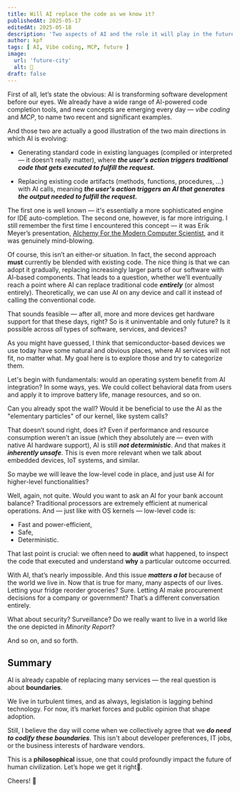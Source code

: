 ```yaml
---
title: Will AI replace the code as we know it?
publishedAt: 2025-05-17
editedAt: 2025-05-18
description: 'Two aspects of AI and the role it will play in the future'
author: kpf
tags: [ AI, Vibe coding, MCP, future ]
image:
  url: 'future-city'
  alt: 🤖
draft: false
---
```


First of all, let’s state the obvious:
AI is transforming software development before our eyes.
We already have a wide range of AI-powered code completion tools,
and new concepts are emerging every day — _vibe coding_ and _MCP_,
to name two recent and significant examples.

And those two are actually a good illustration of the two main directions in which AI is evolving:

- Generating standard code in existing languages (compiled or interpreted — it doesn’t really matter), 
where ***the user's action triggers traditional code that gets executed to fulfill the request.***

- Replacing existing code artifacts (methods, functions, procedures, ...)
with AI calls, meaning ***the user's action triggers an AI that generates the output needed to fulfill the request.***

The first one is well known — it's essentially a more sophisticated engine for IDE auto-completion.
The second one, however, is far more intriguing.
I still remember the first time I encountered this concept — it was Erik Meyer’s presentation,
[Alchemy For the Modern Computer Scientist](https://www.youtube.com/watch?v=6NXHIRyQOC8),
and it was genuinely mind-blowing.

Of course, this isn’t an either-or situation.
In fact, the second approach **must** currently be blended with existing code.
The nice thing is that we can adopt it gradually,
replacing increasingly larger parts of our software with AI-based components.
That leads to a question,
whether we’ll eventually reach a point where AI can replace traditional code ***entirely*** (or almost entirely).
Theoretically, we can use AI on any device and call it instead of calling the conventional code.

That sounds feasible — after all, more and more devices get hardware support for that these days, right?
So is it uninventable and only future?
Is it possible across _all_ types of software, services, and devices?

As you might have guessed,
I think that semiconductor-based devices we use today have some natural and obvious places,
where AI services will not fit, no matter what.
My goal here is to explore those and try to categorize them.

Let's begin with fundamentals:
would an operating system benefit from AI integration?
In some ways, yes.
We could collect behavioral data from users
and apply it to improve battery life, manage resources, and so on.

Can you already spot the wall?
Would it be beneficial to use the AI as the "elementary particles" of our kernel, like system calls?

That doesn’t sound right, does it?
Even if performance and resource consumption weren’t an issue
(which they absolutely are — even with native AI hardware support),
AI is still ***not deterministic***.
And that makes it ***inherently unsafe***.
This is even more relevant when we talk about embedded devices, IoT systems, and similar.

So maybe we will leave the low-level code in place,
and just use AI for higher-level functionalities?

Well, again, not quite.
Would you want to ask an AI for your bank account balance?
Traditional processors are extremely efficient at numerical operations.
And — just like with OS kernels — low-level code is:

- Fast and power-efficient,
- Safe,
- Deterministic.

That last point is crucial:
we often need to **audit** what happened, 
to inspect the code that executed and understand **why** a particular outcome occurred.

With AI, that’s nearly impossible.
And this issue ***matters a lot*** because of the world we live in.
Now that is true for many, many aspects of our lives. 
Letting your fridge reorder groceries? Sure.
Letting AI make procurement decisions for a company or government?
That’s a different conversation entirely.

What about security? Surveillance?
Do we really want to live in a world like the one depicted in _Minority Report_?


And so on, and so forth.

## Summary

AI is already capable of replacing many services —
the real question is about **boundaries**.

We live in turbulent times, and as always,
legislation is lagging behind technology.
For now, it’s market forces and public opinion that shape adoption.

Still, I believe the day will come when we collectively agree that we ***do need to codify these boundaries***.
This isn't about developer preferences, IT jobs, or the business interests of hardware vendors.

This is a **philosophical** issue,
one that could profoundly impact the future of human civilization.
Let’s hope we get it right🤞.

Cheers! 🖖

